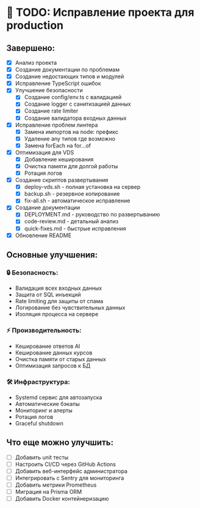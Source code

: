 # 📝 TODO: Исправление проекта для production

## Завершено:
- [x] Анализ проекта
- [x] Создание документации по проблемам
- [x] Создание недостающих типов и модулей
- [x] Исправление TypeScript ошибок
- [x] Улучшение безопасности
  - [x] Создание config/env.ts с валидацией
  - [x] Создание logger с санитизацией данных
  - [x] Создание rate limiter
  - [x] Создание валидатора входных данных
- [x] Исправление проблем линтера
  - [x] Замена импортов на node: префикс
  - [x] Удаление any типов где возможно
  - [x] Замена forEach на for...of
- [x] Оптимизация для VDS
  - [x] Добавление кеширования
  - [x] Очистка памяти для долгой работы
  - [x] Ротация логов
- [x] Создание скриптов развертывания
  - [x] deploy-vds.sh - полная установка на сервер
  - [x] backup.sh - резервное копирование
  - [x] fix-all.sh - автоматическое исправление
- [x] Создание документации
  - [x] DEPLOYMENT.md - руководство по развертыванию
  - [x] code-review.md - детальный анализ
  - [x] quick-fixes.md - быстрые исправления
- [x] Обновление README

## Основные улучшения:

### 🔒 Безопасность:
- Валидация всех входных данных
- Защита от SQL инъекций
- Rate limiting для защиты от спама
- Логирование без чувствительных данных
- Изоляция процесса на сервере

### ⚡ Производительность:
- Кеширование ответов AI
- Кеширование данных курсов
- Очистка памяти от старых данных
- Оптимизация запросов к БД

### 🛠️ Инфраструктура:
- Systemd сервис для автозапуска
- Автоматические бэкапы
- Мониторинг и алерты
- Ротация логов
- Graceful shutdown

## Что еще можно улучшить:
- [ ] Добавить unit тесты
- [ ] Настроить CI/CD через GitHub Actions
- [ ] Добавить веб-интерфейс администратора
- [ ] Интегрировать с Sentry для мониторинга
- [ ] Добавить метрики Prometheus
- [ ] Миграция на Prisma ORM
- [ ] Добавить Docker контейнеризацию
